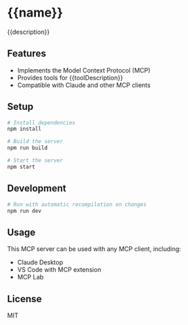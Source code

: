# {{name}}

{{description}}

## Features

- Implements the Model Context Protocol (MCP)
- Provides tools for {{toolDescription}}
- Compatible with Claude and other MCP clients

## Setup

```bash
# Install dependencies
npm install

# Build the server
npm run build

# Start the server
npm start
```

## Development

```bash
# Run with automatic recompilation on changes
npm run dev
```

## Usage

This MCP server can be used with any MCP client, including:

- Claude Desktop
- VS Code with MCP extension
- MCP Lab

## License

MIT 